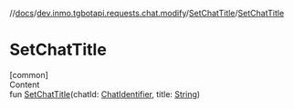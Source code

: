 //[docs](../../../index.md)/[dev.inmo.tgbotapi.requests.chat.modify](../index.md)/[SetChatTitle](index.md)/[SetChatTitle](-set-chat-title.md)



# SetChatTitle  
[common]  
Content  
fun [SetChatTitle](-set-chat-title.md)(chatId: [ChatIdentifier](../../dev.inmo.tgbotapi.types/-chat-identifier/index.md), title: [String](https://kotlinlang.org/api/latest/jvm/stdlib/kotlin/-string/index.html))  



